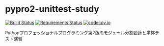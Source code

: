# pypro2-unittest-study

[![Build Status](https://travis-ci.org/raimon49/pypro2-unittest-study.svg?branch=master)](https://travis-ci.org/raimon49/pypro2-unittest-study)
[![Requirements Status](https://requires.io/github/raimon49/pypro2-unittest-study/requirements.svg?branch=master)](https://requires.io/github/raimon49/pypro2-unittest-study/requirements/?branch=master)
[![codecov.io](https://codecov.io/github/raimon49/pypro2-unittest-study/coverage.svg?branch=master)](https://codecov.io/github/raimon49/pypro2-unittest-study?branch=master)

Pythonプロフェッショナルプログラミング第2版のモジュール分割設計と単体テスト演習
